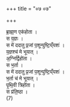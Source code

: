 +++
title = "०७ ०७"

+++
<div class="js_include" url="/vedAH_yajuH/taittirIyam/AraNyakam/sarva-prastutiH/03_chAturhotra-chayanAdi/07"  newLevelForH1="1" includeTitle="true">


ब्रा॒ह्म॒ण एक॑होता ।  
स य॒ज्ञः ।  
स मे॑ ददातु प्र॒जां प॒शून्पुष्टि॒य्ँयशः॑ ।  
य॒ज्ञश्च॑ मे भूयात् ।  
अ॒ग्निर्द्विहो॑ता ।  
स भ॒र्ता ।  
स मे॑ ददातु प्र॒जां प॒शून्पुष्टि॒य्ँयशः॑ ।  
भ॒र्ता च॑ मे भूयात् ।  
पृ॒थि॒वी त्रिहो॑ता ।  
स प्र॑ति॒ष्ठा ।  
(7) 

</div>